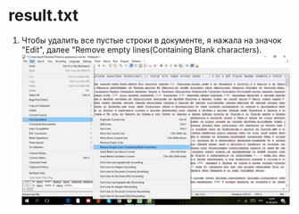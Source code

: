 # result.txt
1. Чтобы удалить все пустые строки в документе, я нажала на значок "Edit", далее "Remove empty lines(Containing Blank characters).
![скриншот](https://github.com/parkhomenko174/result.txt/blob/master/EsVYoESu29w.jpg)
